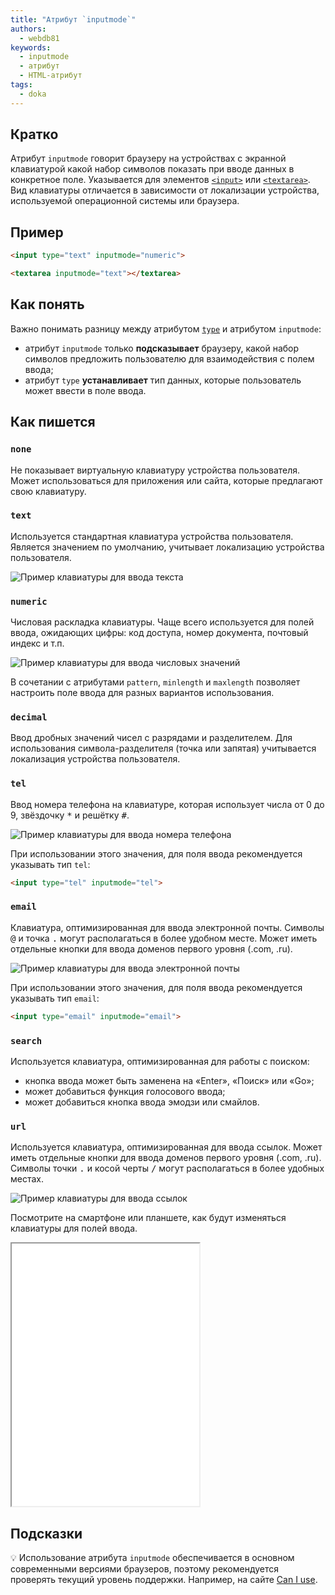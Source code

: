 ```yaml
---
title: "Атрибут `inputmode`"
authors:
  - webdb81
keywords:
  - inputmode
  - атрибут
  - HTML-атрибут
tags:
  - doka
---
```


## Кратко

Атрибут `inputmode` говорит браузеру на устройствах с экранной клавиатурой какой набор символов показать при вводе данных в конкретное поле. Указывается для элементов [`<input>`](/html/input/) или [`<textarea>`](/html/textarea/). Вид клавиатуры отличается в зависимости от локализации устройства, используемой операционной системы или браузера.

## Пример

```html
<input type="text" inputmode="numeric">

<textarea inputmode="text"></textarea>
```

## Как понять

Важно понимать разницу между атрибутом [`type`](/html/input/#type) и атрибутом `inputmode`:

- атрибут `inputmode` только **подсказывает** браузеру, какой набор символов предложить пользователю для взаимодействия с полем ввода;
- атрибут `type` **устанавливает** тип данных, которые пользователь может ввести в поле ввода.

## Как пишется

### `none`

Не показывает виртуальную клавиатуру устройства пользователя. Может использоваться для приложения или сайта, которые предлагают свою клавиатуру.

### `text`

Используется стандартная клавиатура устройства пользователя. Является значением по умолчанию, учитывает локализацию устройства пользователя.

![Пример клавиатуры для ввода текста](images/tel_text.jpg)

### `numeric`

Числовая раскладка клавиатуры. Чаще всего используется для полей ввода, ожидающих цифры: код доступа, номер документа, почтовый индекс и т.п.

![Пример клавиатуры для ввода числовых значений](images/tel_numeric.jpg)

В сочетании с атрибутами `pattern`, `minlength` и `maxlength` позволяет настроить поле ввода для разных вариантов использования.

### `decimal`

Ввод дробных значений чисел с разрядами и разделителем. Для использования символа-разделителя (точка или запятая) учитывается локализация устройства пользователя.

### `tel`

Ввод номера телефона на клавиатуре, которая использует числа от 0 до 9, звёздочку <kbd>*</kbd> и решётку <kbd>#</kbd>.

![Пример клавиатуры для ввода номера телефона](images/tel_phone.jpg)

При использовании этого значения, для поля ввода рекомендуется указывать тип `tel`:

```html
<input type="tel" inputmode="tel">
```

### `email`

Клавиатура, оптимизированная для ввода электронной почты. Символы <kbd>@</kbd> и точка <kbd>.</kbd> могут располагаться в более удобном месте. Может иметь отдельные кнопки для ввода доменов первого уровня (.com, .ru).

![Пример клавиатуры для ввода электронной почты](images/tel_email.jpg)

При использовании этого значения, для поля ввода рекомендуется указывать тип `email`:

```html
<input type="email" inputmode="email">
```

### `search`

Используется клавиатура, оптимизированная для работы с поиском:

- кнопка ввода может быть заменена на «Enter», «Поиск» или «Go»;
- может добавиться функция голосового ввода;
- может добавиться кнопка ввода эмодзи или смайлов.

### `url`

Используется клавиатура, оптимизированная для ввода ссылок. Может иметь отдельные кнопки для ввода доменов первого уровня (.com, .ru). Символы точки <kbd>.</kbd> и косой черты <kbd>/</kbd> могут располагаться в более удобных местах.

![Пример клавиатуры для ввода ссылок](images/tel_url.jpg)

Посмотрите на смартфоне или планшете, как будут изменяться клавиатуры для полей ввода.

<iframe title="Атрибут inputmode" src="demos/basic/" height="420"></iframe>

## Подсказки

💡 Использование атрибута `inputmode` обеспечивается в основном современными версиями браузеров, поэтому рекомендуется проверять текущий уровень поддержки. Например, на сайте [Can I use](https://caniuse.com/input-inputmode).
